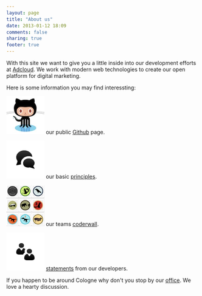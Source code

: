 ```yaml
---
layout: page
title: "About us"
date: 2013-01-12 18:09
comments: false
sharing: true
footer: true
---
```


With this site we want to give you a little inside into our development efforts at [Adcloud](http://adcloud.com). We work with modern web technologies to create our open platform for digital marketing. 

Here is some information you may find interessting:

[![](/images/octocat.jpg)](https://github.com/adcloud/) our public [Github](https://github.com/adcloud) page.

[![](/images/spechbubble_2.png "")](/about/work_at_adcloud.html) our basic [principles](about/work_at_adcloud.html).

[![](/images/coderwall2.png "")](https://coderwall.com/team/adcloud-gmbh) our teams [coderwall](https://coderwall.com/team/adcloud-gmbh).

[![](/images/users.png "")](/about/devs_about_adcloud.html) [statements](about/devs_about_adcloud.html) from our developers.


If you happen to be around Cologne why don't you stop by our [office](http://maps.google.de/maps?f=q&source=s_q&hl=de&geocode=&q=Adcloud+GmbH,+K%C3%B6ln&aq=t&sll=51.151786,10.415039&sspn=18.676297,42.407227&ie=UTF8&hq=Adcloud+GmbH,&hnear=K%C3%B6ln,+Nordrhein-Westfalen&t=h&ll=50.941826,6.936321&spn=0.03656,0.082827&z=14&layer=c&cbll=50.941682,6.936591&panoid=V7fZsdjW52tul8e5aBKh6g&cbp=12,288.94,,0,-8.03). We love a hearty discussion.

